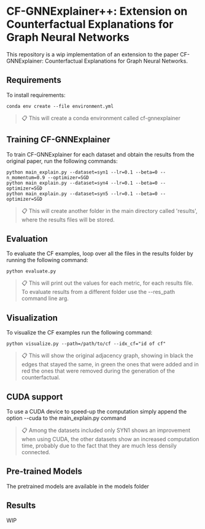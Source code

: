 # CF-GNNExplainer++: Extension on Counterfactual Explanations for Graph Neural Networks

This repository is a wip implementation of an extension to the paper CF-GNNExplainer: Counterfactual Explanations for Graph Neural Networks. 


## Requirements

To install requirements:

```setup
conda env create --file environment.yml
```

>📋 This will create a conda environment called cf-gnnexplainer


## Training CF-GNNExplainer

To train CF-GNNExplainer for each dataset and obtain the results from the original paper, run the following commands:

```train
python main_explain.py --dataset=syn1 --lr=0.1 --beta=0 --n_momentum=0.9 --optimizer=SGD
python main_explain.py --dataset=syn4 --lr=0.1 --beta=0 --optimizer=SGD
python main_explain.py --dataset=syn5 --lr=0.1 --beta=0 --optimizer=SGD
```

>📋  This will create another folder in the main directory called 'results', where the results files will be stored.


## Evaluation

To evaluate the CF examples, loop over all the files in the results folder by running the following command:

```eval
python evaluate.py
```
>📋  This will print out the values for each metric, for each results file. To evaluate results from a different folder use the --res_path command line arg.


## Visualization

To visualize the CF examples run the following command:

```eval
python visualize.py --path=/path/to/cf --idx_cf="id of cf"
```
>📋  This will show the original adjacency graph, showing in black the edges that stayed the same, in green the ones that were added and in red the ones that were removed during the generation of the counterfactual.


## CUDA support

To use a CUDA device to speed-up the computation simply append the option --cuda to the main_explain.py command

>📋  Among the datasets included only SYN1 shows an improvement when using CUDA, the other datasets show an increased computation time, probably due to the fact that they are much less densily connected.

## Pre-trained Models

The pretrained models are available in the models folder


## Results

WIP
